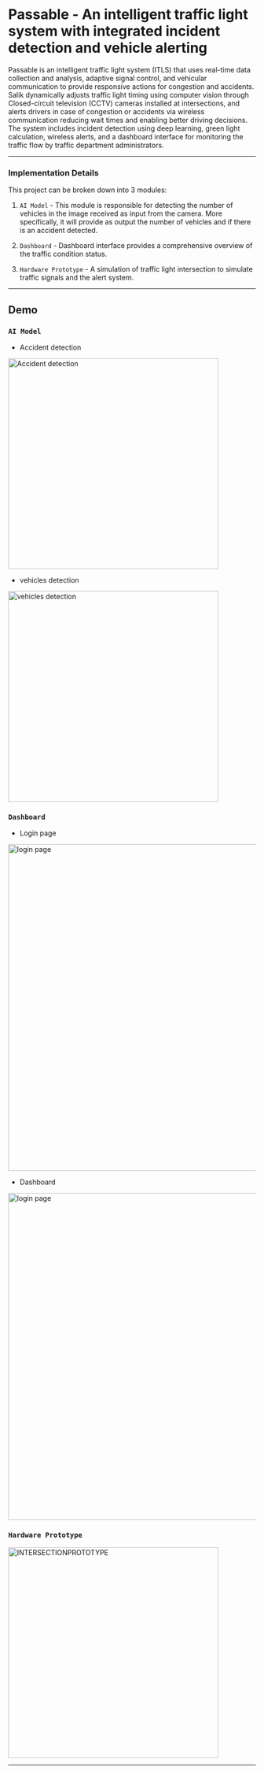 # Passable - An intelligent traffic light system with integrated incident detection and vehicle alerting

Passable is an intelligent traffic light system (ITLS) that uses real-time data collection and analysis, adaptive signal control, and vehicular communication to provide responsive actions for congestion and accidents. Salik dynamically adjusts traffic light timing using computer vision through Closed-circuit television (CCTV) cameras installed at intersections, and alerts drivers in case of congestion or accidents via wireless communication reducing wait times and enabling better driving decisions. The system includes incident detection using deep learning, green light calculation, wireless alerts, and a dashboard interface for monitoring the traffic flow by traffic department administrators.


------------------------------------------
### Implementation Details

This project can be broken down into 3 modules:

1. `AI Model` - This module is responsible for detecting the number of vehicles in the image received as input from the camera. More specifically, it will provide as output the number of vehicles and if there is an accident detected.

2. `Dashboard` - Dashboard interface provides a comprehensive overview of the traffic condition status.

3. `Hardware Prototype` - A simulation of traffic light intersection to simulate traffic signals and the alert system.
------------------------------------------
## Demo

### `AI Model`

* Accident detection

<img width="428" alt="Accident detection" src="https://github.com/user-attachments/assets/1ea4bfd5-4a76-4dda-9b42-8d2021a7073f" />
  
* vehicles detection

<img width="428" alt="vehicles detection" src="https://github.com/user-attachments/assets/2c25609d-5a8d-46fb-a32a-5aa00d8b8d41" />

### `Dashboard`

* Login page

<img width="664" alt="login page" src="https://github.com/user-attachments/assets/b6291262-cfc5-45bb-a0e4-3bfd49b33269" />

* Dashboard

<img width="664" alt="login page" src="https://github.com/user-attachments/assets/87a264f4-05e6-4c17-8ea1-957a6ffeb2a7"/>


### `Hardware Prototype`

<img width="428" alt="INTERSECTIONPROTOTYPE" src="https://github.com/user-attachments/assets/050b805a-74fb-40bb-847a-3f8b9a00a593" />


------------------------------------------



